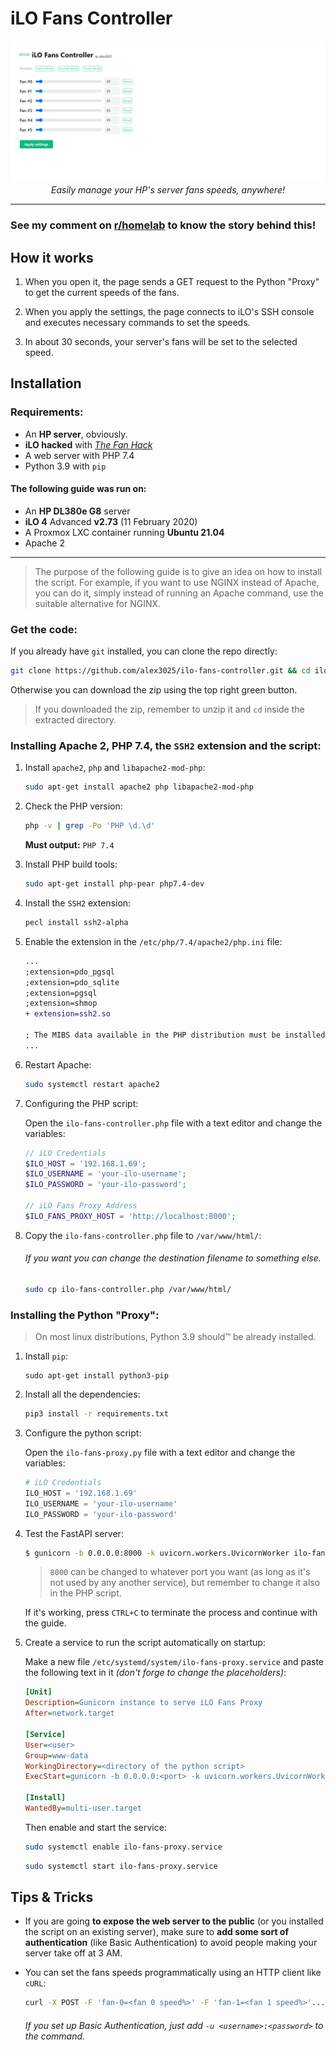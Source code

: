 # iLO Fans Controller

<p align="center">
  <img width="800" src="screenshot.png" alt="Webpage Screenshot" style="border-radius:5px;">
  <br>
  <i>Easily manage your HP's server fans speeds, anywhere!</i>
</p>

---

### See my comment on [r/homelab](https://www.reddit.com/r/homelab/comments/rcel73/comment/hnu3iyp/?utm_source=share&utm_medium=web2x&context=3) to know the story behind this!


## How it works

1. When you open it, the page sends a GET request to the Python "Proxy" to get the current speeds of the fans.
   
2. When you apply the settings, the page connects to iLO's SSH console and executes necessary commands to set the speeds.

3. In about 30 seconds, your server's fans will be set to the selected speed. 


## Installation

### Requirements:
* An **HP server**, obviously.
* **iLO hacked** with _[The Fan Hack](https://www.reddit.com/r/homelab/comments/hix44v/silence_of_the_fans_pt_2_hp_ilo_4_273_now_with/)_
* A web server with PHP 7.4
* Python 3.9 with `pip`

#### The following guide was run on:
* An **HP DL380e G8** server
* **iLO 4** Advanced **v2.73** (11 February 2020)
* A Proxmox LXC container running **Ubuntu 21.04**
* Apache 2

---

> The purpose of the following guide is to give an idea on how to install the script. For example, if you want to use NGINX instead of Apache, you can do it, simply instead of running an Apache command, use the suitable alternative for NGINX.

### Get the code:
If you already have `git` installed, you can clone the repo directly:

```sh
git clone https://github.com/alex3025/ilo-fans-controller.git && cd ilo-fans-controller
```

Otherwise you can download the zip using the top right green button.
> If you downloaded the zip, remember to unzip it and `cd` inside the extracted directory.

### Installing Apache 2, PHP 7.4, the `SSH2` extension and the script:
1. Install `apache2`, `php` and `libapache2-mod-php`:
    ```sh
    sudo apt-get install apache2 php libapache2-mod-php
    ```

2. Check the PHP version:
    ```sh
    php -v | grep -Po 'PHP \d.\d'
    ```

    **Must output:** `PHP 7.4`

3. Install PHP build tools:
    ```sh
    sudo apt-get install php-pear php7.4-dev
    ```

4. Install the `SSH2` extension:
    ```sh
    pecl install ssh2-alpha
    ```

5. Enable the extension in the `/etc/php/7.4/apache2/php.ini` file:
    ```diff
    ...
    ;extension=pdo_pgsql
    ;extension=pdo_sqlite
    ;extension=pgsql
    ;extension=shmop
    + extension=ssh2.so

    ; The MIBS data available in the PHP distribution must be installed.
    ...
    ```

6. Restart Apache:
    ```sh
    sudo systemctl restart apache2
    ```

7. Configuring the PHP script:
   
    Open the `ilo-fans-controller.php` file with a text editor and change the variables:

    ```php
    // iLO Credentials
    $ILO_HOST = '192.168.1.69';
    $ILO_USERNAME = 'your-ilo-username';
    $ILO_PASSWORD = 'your-ilo-password';

    // iLO Fans Proxy Address
    $ILO_FANS_PROXY_HOST = 'http://localhost:8000';
    ```

8. Copy the `ilo-fans-controller.php` file to `/var/www/html/`:
    ###### If you want you can change the destination filename to something else.
    ```sh
    sudo cp ilo-fans-controller.php /var/www/html/
    ```

### Installing the Python "Proxy":
> On most linux distributions, Python 3.9 should™ be already installed.
1. Install `pip`:
    ```
    sudo apt-get install python3-pip
    ```

2. Install all the dependencies:
    ```sh
    pip3 install -r requirements.txt
    ```

3. Configure the python script:

    Open the `ilo-fans-proxy.py` file with a text editor and change the variables:

    ```py
    # iLO Credentials
    ILO_HOST = '192.168.1.69'
    ILO_USERNAME = 'your-ilo-username'
    ILO_PASSWORD = 'your-ilo-password'
    ```

4. Test the FastAPI server:
    ```sh
    $ gunicorn -b 0.0.0.0:8000 -k uvicorn.workers.UvicornWorker ilo-fans-proxy:app
    ```
    > `8000` can be changed to whatever port you want (as long as it's not used by any another service), but remember to change it also in the PHP script.

    If it's working, press `CTRL+C` to terminate the process and continue with the guide.

5. Create a service to run the script automatically on startup:

    Make a new file `/etc/systemd/system/ilo-fans-proxy.service` and paste the following text in it _(don't forge to change the placeholders)_:
    
    ```ini
    [Unit]
    Description=Gunicorn instance to serve iLO Fans Proxy
    After=network.target

    [Service]
    User=<user>
    Group=www-data
    WorkingDirectory=<directory of the python script>
    ExecStart=gunicorn -b 0.0.0.0:<port> -k uvicorn.workers.UvicornWorker ilo-fans-proxy:app

    [Install]
    WantedBy=multi-user.target
    ```

    Then enable and start the service:

    ```sh
    sudo systemctl enable ilo-fans-proxy.service
    ```

    ```sh
    sudo systemctl start ilo-fans-proxy.service
    ```

## Tips & Tricks
* If you are going **to expose the web server to the public** (or you installed the script on an existing server), make sure to **add some sort of authentication** (like Basic Authentication) to avoid people making your server take off at 3 AM.

* You can set the fans speeds programmatically using an HTTP client like `cURL`:
    ```sh
    curl -X POST -F 'fan-0=<fan 0 speed%>' -F 'fan-1=<fan 1 speed%>'... http://<server ip>/ilo-fans-controller.php
    ```
    ###### If you set up Basic Authentication, just add `-u <username>:<password>` to the command.
